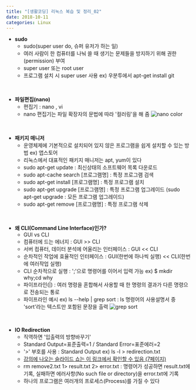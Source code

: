 ```yaml
---
title: "[생활코딩] 리눅스 복습 및 정리_02"
date: 2018-10-11
categories: Linux
---
```


* **sudo**
  * sudo(super user do, 슈퍼 유저가 하는 일)  
  * 여러 사람이 한 컴퓨터를 나눠 쓸 때 생기는 문제들을 방지하기 위해 권한(permission) 부여
  * super user 또는 root user
  * 프로그램 설치 시 super user 사용 ex) 우분투에서 apt-get install git 
<br/>

* **파일편집(nano)**
  * 편집기 : nano , vi 
  * nano 편집기는 파일 확장자의 문법에 따라 '컬러링'을 해 줌
  ![nano color](https://user-images.githubusercontent.com/29648470/46775281-89025580-cd41-11e8-9a49-c6bef85efe8f.PNG)  

<br/>

* **패키지 매니저**
  * 운영체제에 기본적으로 설치되어 있지 않은 프로그램을 쉽게 설치할 수 있는 방법 ex) 앱스토어
  * 리눅스에서 대표적인 패키지 매니저는 apt, yum이 있다
  * sudo apt-get update : 최신상태의 소프트웨어 목록 다운로드
  * sudo apt-cache search [프로그램명] : 특정 프로그램 검색
  * sudo apt-get install [프로그램명] : 특정 프로그램 설치 
  * sudo apt-get upgrade [프로그램명] : 특정 프로그램 업그레이드 (sudo apt-get upgrade : 모든 프로그램 업그레이드)
  * sudo apt-get remove [프로그램명] : 특정 프로그램 삭제 
<br/>

* **왜 CLI(Command Line Interface)인가?**
  * GUI vs CLI
  * 컴퓨터에 드는 에너지 : GUI >> CLI
  * 서버 컴퓨터, 데이터 분석에 어울리는 인터페이스 : GUI << CLI
  * 순차적인 작업에 효율적인 인터페이스 : GUI(한번에 하나씩 실행) << CLI(한번에 여러작업 실행)
  * CLI 순차적으로 실행 : ';'으로 명령어를 이어서 입력 가능 ex) $ mkdir why;cd why  
  * 파이프라인(|) : 여러 명령을 혼합해서 사용할 때 한 명령의 결과가 다른 명령으로 전송되는 통로 
  * 파이프라인 예시 ex) ls --help | grep sort : ls 명령어의 사용설명서 중 'sort'라는 텍스트만 포함된 문장을 출력 
  ![grep sort](https://user-images.githubusercontent.com/29648470/46775468-61f85380-cd42-11e8-9727-c809892c21c1.PNG)
<br/>

* **IO Redirection**
  * 직역하면 '입출력의 방향바꾸기'
  * Standard Output=표준출력=1 / Standard Error=표준에러=2
  * '>' 부호를 사용 : Standard Output ex) ls -l > redirection.txt 
  * [강의에 나오는 슬라이드 쇼는 이 링크에서 확인할 수 있음 (7페이지)](http://slideplayer.com/slide/5126304)
  * rm remove2.txt 1> result.txt 2> error.txt : 명령어가 성공하면 result.txt에 기록, 실패하면 에러사항(No such file or directory)을 error.txt에 기록
  * 하나의 프로그램은 여러개의 프로세스(Process)를 가질 수 있다
<br/>  
  
  
  
  
  
  
  
  
  
  
  
  
  
